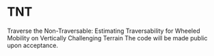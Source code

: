 # TNT
Traverse the Non-Traversable: Estimating Traversability for Wheeled Mobility on Vertically Challenging Terrain
The code will be made public upon acceptance.
